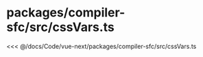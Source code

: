 # packages/compiler-sfc/src/cssVars.ts

<<< @/docs/Code/vue-next/packages/compiler-sfc/src/cssVars.ts
